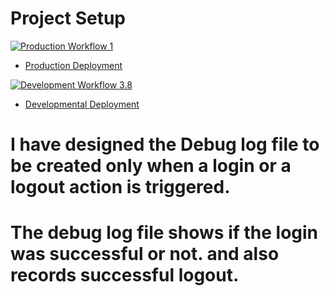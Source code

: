 # Project Setup

[![Production Workflow 1](https://github.com/sumanaashok/IS601_logging/actions/workflows/prod.yml/badge.svg)](https://github.com/sumanaashok/IS601_logging/actions/workflows/prod.yml)

* [Production Deployment](https://sumana-prod.herokuapp.com/)


[![Development Workflow 3.8](https://github.com/sumanaashok/IS601_logging/actions/workflows/dev.yml/badge.svg)](https://github.com/sumanaashok/IS601_logging/actions/workflows/dev.yml)

* [Developmental Deployment](https://sumana-dev.herokuapp.com/)

# I have designed the Debug log file to be created only when a login or a logout action is triggered.
# The debug log file shows if the login was successful or not. and also records successful logout. 

